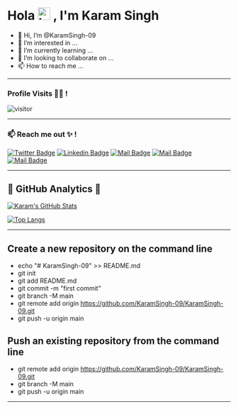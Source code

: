 # Hola <img src="https://user-images.githubusercontent.com/1303154/88677602-1635ba80-d120-11ea-84d8-d263ba5fc3c0.gif" width="28px" alt="hi"> , I'm Karam Singh

- 👋 Hi, I’m @KaramSingh-09
- 👀 I’m interested in ...
- 🌱 I’m currently learning ...
- 💞️ I’m looking to collaborate on ...
- 📫 How to reach me ...

***

### Profile Visits 🙆💞️ !

![visitor](https://visitor-badge.glitch.me/badge?page_id=KaramSingh-09.KaramSingh-09&left_color=red&right_color=black)

***
 
### :mailbox: Reach me out ✨ !

[![Twitter Badge](https://img.shields.io/badge/-Twitter-1ca0f1?style=flat&labelColor=1ca0f1&logo=twitter&logoColor=white&link=https://twitter.com/karamsgaming)](https://twitter.com/karamsgaming) [![Linkedin Badge](https://img.shields.io/badge/-Linkedin-0e76a8?style=flat&labelColor=0e76a8&logo=linkedin&logoColor=white)](https://www.linkedin.com/in/karam-singh-a52638232/) [![Mail Badge](https://img.shields.io/badge/-Instagram-e84393?style=flat&labelColor=e84393&logo=instagram&logoColor=white)](https://instagram.com/_karam_singh_.09_) [![Mail Badge](https://img.shields.io/badge/-Facebook-blue?style=flat&labelColor=blue&logo=facebook&logoColor=white)](https://www.facebook.com/karamsingh.rainu.7) [![Mail Badge](https://img.shields.io/badge/-Gmail-c0392b?style=flat&labelColor=c0392b&logo=gmail&logoColor=white)](mailto:karamsinghrainu@gmail.com)


***

## 💬 GitHub Analytics 💬

[![Karam's GitHub Stats](https://github-readme-stats.vercel.app/api?username=KaramSingh-09&theme=monokai&show_icons=true)](https://github.com/KaramSingh-09/github-readme-stats)



[![Top Langs](https://github-readme-stats.vercel.app/api/top-langs/?username=KaramSingh-09&layout=compact&theme=monokai&show_icons=true)](https://github.com/KaramSingh-09/github-readme-stats)

***

<h2>Create a new repository on the command line</h2>

- echo "# KaramSingh-09" >> README.md
- git init
- git add README.md
- git commit -m "first commit"
- git branch -M main
- git remote add origin https://github.com/KaramSingh-09/KaramSingh-09.git
- git push -u origin main

<h2> Push an existing repository from the command line </h2>

- git remote add origin https://github.com/KaramSingh-09/KaramSingh-09.git
- git branch -M main
- git push -u origin main

***
<!---
KaramSingh-09/KaramSingh-09 is a ✨ special ✨ repository because its `README.md` (this file) appears on your GitHub profile.
You can click the Preview link to take a look at your changes.
--->
